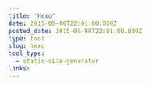 ```yaml
---
title: "Hexo"
date: 2015-05-08T22:01:00.000Z
posted_date: 2015-05-08T22:01:00.000Z
type: tool
slug: hexo
tool_type: 
  - static-site-generator
links:
---
```






